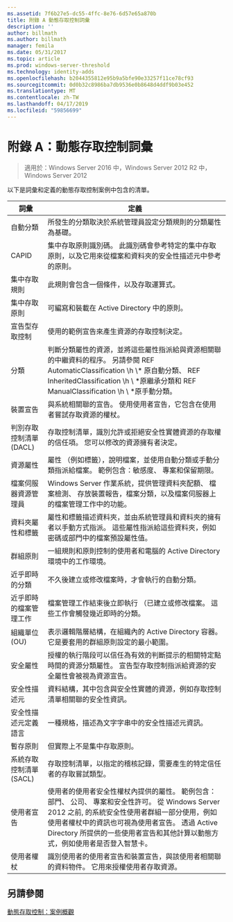 ```yaml
---
ms.assetid: 7f6b27e5-dc55-4ffc-8e76-6d57e65a870b
title: 附錄 A 動態存取控制詞彙
description: ''
author: billmath
ms.author: billmath
manager: femila
ms.date: 05/31/2017
ms.topic: article
ms.prod: windows-server-threshold
ms.technology: identity-adds
ms.openlocfilehash: b2044355812e95b9a5bfe90e33257f11ce78cf93
ms.sourcegitcommit: 0d0b32c8986ba7db9536e0b8648d4ddf9b03e452
ms.translationtype: MT
ms.contentlocale: zh-TW
ms.lasthandoff: 04/17/2019
ms.locfileid: "59856699"
---
```

# <a name="appendix-a-dynamic-access-control-glossary"></a>附錄 A：動態存取控制詞彙

>適用於：Windows Server 2016 中，Windows Server 2012 R2 中，Windows Server 2012

以下是詞彙和定義的動態存取控制案例中包含的清單。  
  
|詞彙|定義|  
|--------|--------------|  
|自動分類|所發生的分類取決於系統管理員設定分類規則的分類屬性為基礎。|  
|CAPID|集中存取原則識別碼。 此識別碼會參考特定的集中存取原則，以及它用來從檔案和資料夾的安全性描述元中參考的原則。|  
|集中存取規則|此規則會包含一個條件，以及存取運算式。|  
|集中存取原則|可編寫和裝載在 Active Directory 中的原則。|  
|宣告型存取控制|使用的範例宣告來產生資源的存取控制決定。|  
|分類|判斷分類屬性的資源，並將這些屬性指派給與資源相關聯的中繼資料的程序。 另請參閱 REF AutomaticClassification \h \\* 原自動分類、 REF InheritedClassification \h \\ \*原繼承分類和 REF ManualClassification \h \\ \*原手動分類。|  
|裝置宣告|與系統相關聯的宣告。  使用使用者宣告，它包含在使用者嘗試存取資源的權杖。|  
|判別存取控制清單 (DACL)|存取控制清單，識別允許或拒絕安全性實體資源的存取權的信任項。 您可以修改的資源擁有者決定。|  
|資源屬性|屬性 （例如標籤），說明檔案，並使用自動分類或手動分類指派給檔案。 範例包含：敏感度、 專案和保留期限。|  
|檔案伺服器資源管理員|Windows Server 作業系統，提供管理資料夾配額、 檔案檢測、 存放裝置報告，檔案分類，以及檔案伺服器上的檔案管理工作中的功能。|  
|資料夾屬性和標籤|屬性和標籤描述資料夾，並由系統管理員和資料夾的擁有者以手動方式指派。 這些屬性指派給這些資料夾，例如密碼或部門中的檔案預設屬性值。|  
|群組原則|一組規則和原則控制的使用者和電腦的 Active Directory 環境中的工作環境。|  
|近乎即時的分類|不久後建立或修改檔案時，才會執行的自動分類。|  
|近乎即時的檔案管理工作|檔案管理工作結束後立即執行 （已建立或修改檔案。 這些工作會觸發幾近即時的分類。|  
|組織單位 (OU)|表示邏輯階層結構，在組織內的 Active Directory 容器。 它是要套用的群組原則設定的最小範圍。|  
|安全屬性|授權的執行階段可以信任為有效的判斷提示的相關特定點時間的資源分類屬性。 宣告型存取控制指派給資源的安全屬性會被視為資源宣告。|  
|安全性描述元|資料結構，其中包含與安全性實體的資源，例如存取控制清單相關聯的安全性資訊。|  
|安全性描述元定義語言|一種規格，描述為文字字串中的安全性描述元資訊。|  
|暫存原則|但實際上不是集中存取原則。|  
|系統存取控制清單 (SACL)|存取控制清單，以指定的稽核記錄，需要產生的特定信任者的存取嘗試類型。|  
|使用者宣告|使用者的使用者安全性權杖內提供的屬性。 範例包含：部門、 公司、 專案和安全性許可。  從 Windows Server 2012 之前, 的系統安全性使用者群組一部分使用，例如使用者權杖中的資訊也可視為使用者宣告。 透過 Active Directory 所提供的一些使用者宣告和其他計算以動態方式，例如使用者是否登入智慧卡。|  
|使用者權杖|識別使用者的使用者宣告和裝置宣告，與該使用者相關聯的資料物件。 它用來授權使用者存取資源。|  
  
## <a name="see-also"></a>另請參閱  
[動態存取控制：案例概觀](Dynamic-Access-Control--Scenario-Overview.md)  
  



